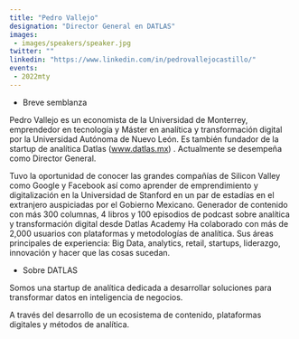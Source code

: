 ```yaml
---
title: "Pedro Vallejo"
designation: "Director General en DATLAS"
images:
 - images/speakers/speaker.jpg
twitter: ""
linkedin: "https://www.linkedin.com/in/pedrovallejocastillo/"
events:
 - 2022mty
---
```


- Breve semblanza

Pedro Vallejo es un economista de la Universidad de Monterrey, emprendedor en tecnología y Máster en analítica y transformación digital por la Universidad Autónoma de Nuevo León. Es también fundador de la startup de analítica  Datlas (www.datlas.mx) . Actualmente se desempeña como Director General.

Tuvo la oportunidad de conocer las grandes compañías de Silicon Valley como Google y Facebook así como aprender de emprendimiento y digitalización en la Universidad de Stanford  en un par de estadías en el extranjero auspiciadas por el Gobierno Mexicano.
Generador de contenido con más 300 columnas, 4 libros y 100 episodios de podcast sobre analítica y transformación digital desde Datlas Academy
Ha colaborado con más de 2,000 usuarios con plataformas y metodologías  de analítica. Sus áreas principales de experiencia: Big Data, analytics, retail, startups, liderazgo, innovación y hacer que las cosas sucedan.

- Sobre DATLAS

Somos una startup de analítica dedicada a desarrollar soluciones para transformar datos en inteligencia de negocios.

A través del desarrollo de un ecosistema de contenido, plataformas digitales y métodos de analítica.